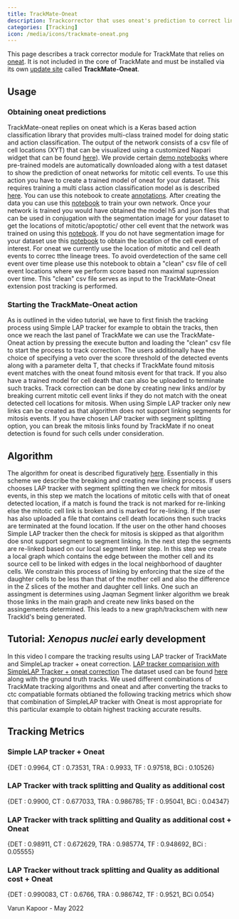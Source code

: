 ```yaml
---
title: TrackMate-Oneat
description: Trackcorrector that uses oneat's prediction to correct lineage trees
categories: [Tracking]
icon: /media/icons/trackmate-oneat.png
---
```


This page describes a track corrector module for TrackMate that relies on [oneat](https://pypi.org/project/oneat/). It is not included in the core of TrackMate and must be installed via its own [update site](/update-sites/following) called **TrackMate-Oneat**.

## Usage

### Obtaining oneat predictions

TrackMate-oneat replies on oneat which is a Keras based action classification library that provides multi-class trained model for doing static and action classification. The output of the network consists of a csv file of cell locations (XYT) that can be visualized using a customized Napari widget that can be found [here](https://github.com/Kapoorlabs-CAPED/CAPED-AI-oneat/blob/Wikioneat/Notebooks/Visualize_seg_with_action_classification_napari.ipynb)). We provide certain [demo notebooks](https://github.com/Kapoorlabs-CAPED/CAPED-AI-oneat/tree/Wikioneat/Demo) where pre-trained models are automatically downloaded along with a test dataset to show the prediction of oneat networks for mitotic cell events.
To use this action you have to create a trained model of oneat for your dataset. This requires training a multi class action classification model as is described 
[here](https://github.com/Kapoorlabs-CAPED/CAPED-AI-oneat/blob/main/Notebooks/Segmentation_free_dynamic_training_data_creator.ipynb). You can use this notebook to create [annotations](https://github.com/Kapoorlabs-CAPED/CAPED-AI-oneat/blob/main/Notebooks/Training_data_maker.ipynb). After creating the data you can use this [notebook](https://github.com/Kapoorlabs-CAPED/CAPED-AI-oneat/blob/Wikioneat/Notebooks/Segmentation_free_dynamic_training_data_creator.ipynb) to train your own network. Once your network is trained you would have obtained the model h5 and json files that can be used in conjugation with the segmentation image for your dataset to get the locations of mitotic/apoptotic/ other cell event that the network was trained on using this [notebook](https://github.com/Kapoorlabs-CAPED/CAPED-AI-oneat/blob/Wikioneat/Notebooks/Visualize_seg_with_action_classification_napari.ipynb). If you do not have segmentation image for your dataset use this [notebook](https://github.com/Kapoorlabs-CAPED/CAPED-AI-oneat/blob/Wikioneat/Notebooks/Visualize_seg_free_action_classification_napari.ipynb) to obtain the location of the cell event of interest. For oneat we currently use the location of mitotic and cell death events to correc tthe lineage trees. To avoid overdetection of the same cell event over time please use this notebook to obtain a "clean" csv file of cell event locations where we perform score based non maximal supression over time. This "clean" csv file serves as input to the TrackMate-Oneat extension post tracking is performed. 

### Starting the TrackMate-Oneat action

As is outlined in the video tutorial, we have to first finish the tracking process using Simple LAP tracker for example to obtain the tracks, then once we reach the last panel of TrackMate we can use the TrackMate-Oneat action by pressing the execute button and loading the "clean" csv file to start the process to track correction. The users additionally have the choice of specifying a veto over the score threshold of the detected events along with a parameter delta T, that checks if TrackMate found mitosis event matches with the oneat found mitosis event for that track. If you also have a trained model for cell death that can also be uploaded to terminate such tracks. Track correction can be done by creating new links and/or by breaking current mitotic cell event links if they do not match with the oneat detected cell locations for mitosis. When using Simple LAP tracker only new links can be created as that algorithm does not support linking segments for mitosis events. If you have chosen LAP tracker with segment splitting option, you can break the mitosis links found by TrackMate if no oneat detection is found for such cells under consideration.

## Algorithm

The algorithm for oneat is described figuratively [here](https://github.com/kapoorlab/imagej.github.io/blob/main/media/plugins/trackmate/actions/TrackMate-oneat-algorithm.jpg).
Essentially in this scheme we describe the breaking and creating new linking process. If users chooses LAP tracker with segment splitting then we check for mitosis events, in this step we match the locations of mitotic cells with that of oneat detected location, if a match is found the track is not marked for re-linking else the mitotic cell link is broken and is marked for re-linking. If the user has also uploaded a file that contains cell death locations then such tracks are terminated at the found location. If the user on the other hand chooses Simple LAP tracker then the check for mitosis is skipped as that algorithm doe snot support segment to segment linking. In the next step the segments are re-linked based on our local segment linker step. In this step we create a local graph which contains the edge between the mother cell and its source cell to be linked with edges in the local neighborhood of daughter cells. We constrain this process of linking by enforcing that the size of the daughter cells to be less than that of the mother cell and  also the difference in the Z slices of the mother and daughter cell links. One such an assingment is determines using Jaqman Segment linker algorithm we break those links in the main graph and create new links based on the assingements determined. This leads to a new graph/trackschem with new TrackId's being generated.


## Tutorial: *Xenopus nuclei* early development

In this video I compare the tracking results using LAP tracker of TrackMate and SimpleLap tracker + oneat correction. 
[LAP tracker comparision with SimpleLAP Tracker + oneat correction](https://youtu.be/9HZvWxr2fsY) The dataset used can be found [here](https://zenodo.org/record/6591369#.YpOTwXZBy3A) along with the ground truth tracks. We used different combinations of TrackMate tracking algorithms and oneat and after converting the tracks to ctc compatiable formats obtianed the following tracking metrics which show that combination of SimpleLAP tracker with Oneat is most appropriate for this particular example to obtain highest tracking accurate results.

## Tracking Metrics

### Simple LAP tracker + Oneat

{DET : 0.9964,    CT : 0.73531,   TRA : 0.9933,    TF : 0.97518,  BCi : 0.10526}

### LAP Tracker with track splitting and Quality as additional cost

{DET : 0.9900,    CT : 0.677033,   TRA :	0.986785;  TF : 0.95041,  BCi :	0.04347}

### LAP Tracker with track splitting and Quality as additional cost + Oneat

{DET : 0.98911,    CT :	0.672629,    TRA : 0.985774,   TF :	0.948692,   BCi : 0.05555}

### LAP Tracker without track splitting and Quality as additional cost + Oneat
{DET : 0.990083,   CT :	0.6766,      TRA : 0.986742, TF : 0.9521, BCi	0.054}







Varun Kapoor - May 2022

